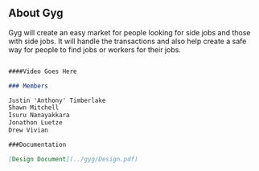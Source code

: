 ## About Gyg

Gyg will create an easy market for people looking for side jobs and those with side
jobs. It will handle the transactions and also help create a safe way for people to find jobs or
workers for their jobs. 

```markdown

####Video Goes Here

### Members

Justin 'Anthony' Timberlake
Shawn Mitchell
Isuru Nanayakkara
Jonathon Luetze
Drew Vivian

###Documentation

[Design Document](../gyg/Design.pdf)

```

